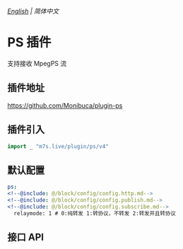 _[English](https://github.com/Monibuca/plugin-ps/blob/v4/README.en.md) | 简体中文_

# PS 插件

支持接收 MpegPS 流

## 插件地址

https://github.com/Monibuca/plugin-ps

## 插件引入

```go
import _ "m7s.live/plugin/ps/v4"
```

## 默认配置

```yaml
ps:
<!--@include: @/block/config/config.http.md-->
<!--@include: @/block/config/config.publish.md-->
<!--@include: @/block/config/config.subscribe.md-->
  relaymode: 1 # 0:纯转发 1:转协议，不转发 2:转发并且转协议
```

## 接口 API

<!--@include: @/block/api/api.ps.md-->
